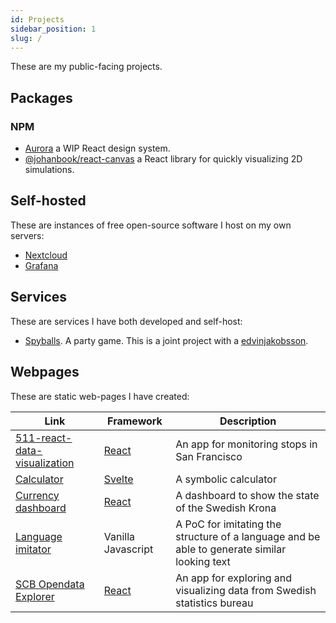 ```yaml
---
id: Projects
sidebar_position: 1
slug: /
---
```


These are my public-facing projects.

## Packages

### NPM

- [Aurora](https://johanbook.com/aurora/) a WIP React design system.
- [@johanbook/react-canvas](https://www.npmjs.com/package/@johanbook/react-canvas)
  a React library for quickly visualizing 2D simulations.

## Self-hosted

These are instances of free open-source software I host on my own servers:

- [Nextcloud](https://cloud.johanbook.com)
- [Grafana](https://grafana.johanbook.com)

## Services

These are services I have both developed and self-host:

- [Spyballs](https://spyballs.xyz). A party game. This is a joint project with a
  [edvinjakobsson](https://github.com/edvinjakobsson).

## Webpages

These are static web-pages I have created:

| Link                                                                                | Framework                     | Description                                                                                  |
| ----------------------------------------------------------------------------------- | ----------------------------- | -------------------------------------------------------------------------------------------- |
| [511-react-data-visualization](https://johanbook.com/511-react-data-visualization/) | [React](https://reactjs.org/) | An app for monitoring stops in San Francisco                                                 |
| [Calculator](https://johanbook.com/portal#calc)                                     | [Svelte](https://svelte.dev/) | A symbolic calculator                                                                        |
| [Currency dashboard](https://johanbook.com/portal#currency)                         | [React](https://reactjs.org/) | A dashboard to show the state of the Swedish Krona                                           |
| [Language imitator](https://johanbook.com/portal#lang)                              | Vanilla Javascript            | A PoC for imitating the structure of a language and be able to generate similar looking text |
| [SCB Opendata Explorer](https://johanbook.com/scb-opendata-explorer/)               | [React](https://reactjs.org/) | An app for exploring and visualizing data from Swedish statistics bureau                                                                                              |
